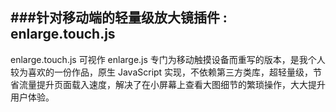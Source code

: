 ###针对移动端的轻量级放大镜插件 : enlarge.touch.js
-----
enlarge.touch.js 可视作 enlarge.js 专门为移动触摸设备而重写的版本，是我个人较为喜欢的一份作品，原生 JavaScript 实现，不依赖第三方类库，超轻量级，节省流量提升页面载入速度，解决了在小屏幕上查看大图细节的繁琐操作，大大提升用户体验。
